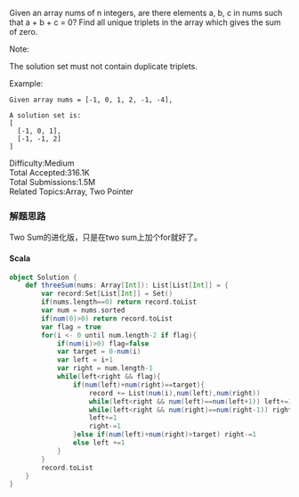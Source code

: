 Given an array nums of n integers, are there elements a, b, c in nums such that a + b + c = 0? Find all unique triplets in the array which gives the sum of zero.

Note:

The solution set must not contain duplicate triplets.

Example:
```
Given array nums = [-1, 0, 1, 2, -1, -4],

A solution set is:
[
  [-1, 0, 1],
  [-1, -1, 2]
]
```
Difficulty:Medium  
Total Accepted:316.1K  
Total Submissions:1.5M  
Related Topics:Array, Two Pointer

### 解题思路
Two Sum的进化版，只是在two sum上加个for就好了。
#### Scala
```scala
object Solution {
    def threeSum(nums: Array[Int]): List[List[Int]] = {
        var record:Set[List[Int]] = Set()
        if(nums.length==0) return record.toList
        var num = nums.sorted
        if(num(0)>0) return record.toList
        var flag = true
        for(i <- 0 until num.length-2 if flag){
            if(num(i)>0) flag=false
            var target = 0-num(i)
            var left = i+1
            var right = num.length-1
            while(left<right && flag){
                if(num(left)+num(right)==target){
                    record += List(num(i),num(left),num(right))
                    while(left<right && num(left)==num(left+1)) left+=1
                    while(left<right && num(right)==num(right-1)) right-=1
                    left+=1
                    right-=1
                }else if(num(left)+num(right)>target) right-=1
                else left +=1
            }
        }
        record.toList
    }
}
```